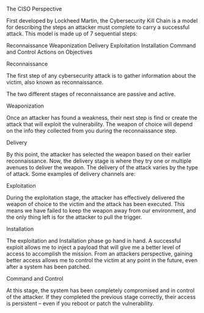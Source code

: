 The CISO Perspective

First developed by Lockheed Martin, the Cybersecurity Kill Chain is a model for describing the steps an attacker must complete to carry a successful attack. This model is made up of 7 sequential steps:

Reconnaissance
Weaponization
Delivery
Exploitation
Installation
Command and Control
Actions on Objectives

Reconnaissance
 
The first step of any cybersecurity attack is to gather information about the victim, also known as reconnaissance. 

The two different stages of reconnaissance are passive and active. 

Weaponization
 
Once an attacker has found a weakness, their next step is find or create the attack that will exploit the vulnerability. The weapon of choice will depend on the info they collected from you during the reconnaissance step. 
 
Delivery
 
By this point, the attacker has selected the weapon based on their earlier reconnaissance. Now, the delivery stage is where they try one or multiple avenues to deliver the weapon. The delivery of the attack varies by the type of attack. Some examples of delivery channels are: 
 
Exploitation
 

During the exploitation stage, the attacker has effectively delivered the weapon of choice to the victim and the attack has been executed. This means we have failed to keep the weapon away from our environment, and the only thing left is for the attacker to pull the trigger. 
 

Installation
 
The exploitation and Installation phase go hand in hand. A successful exploit allows me to  inject a payload that will give me a better level of access to accomplish the mission. From an attackers perspective, gaining better access allows me to control the victim at any point in the future, even after a system has been patched.  
 
Command and Control

At this stage, the system has been completely compromised and in control of the attacker. If they completed the previous stage correctly, their access is persistent – even if you reboot or patch the vulnerability. 
